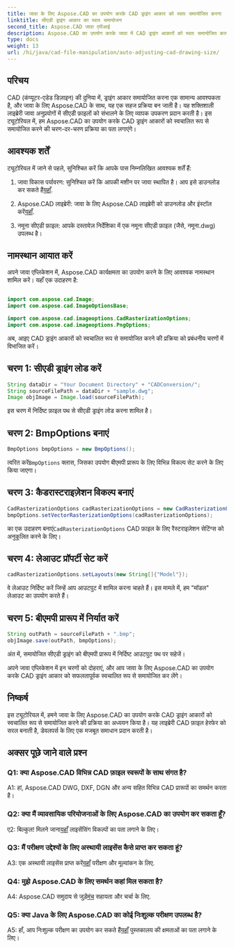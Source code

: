 ```yaml
---
title: जावा के लिए Aspose.CAD का उपयोग करके CAD ड्राइंग आकार को स्वतः समायोजित करना
linktitle: सीएडी ड्राइंग आकार का स्वतः समायोजन
second_title: Aspose.CAD जावा एपीआई
description: Aspose.CAD का उपयोग करके जावा में CAD ड्राइंग आकारों को स्वतः समायोजित करने की निर्बाध प्रक्रिया का अन्वेषण करें। कुशल सीएडी फ़ाइल हेरफेर के लिए हमारी चरण-दर-चरण मार्गदर्शिका का पालन करें।
type: docs
weight: 13
url: /hi/java/cad-file-manipulation/auto-adjusting-cad-drawing-size/
---
```

## परिचय

CAD (कंप्यूटर-एडेड डिज़ाइन) की दुनिया में, ड्राइंग आकार समायोजित करना एक सामान्य आवश्यकता है, और जावा के लिए Aspose.CAD के साथ, यह एक सहज प्रक्रिया बन जाती है। यह शक्तिशाली लाइब्रेरी जावा अनुप्रयोगों में सीएडी फ़ाइलों को संभालने के लिए व्यापक उपकरण प्रदान करती है। इस ट्यूटोरियल में, हम Aspose.CAD का उपयोग करके CAD ड्राइंग आकारों को स्वचालित रूप से समायोजित करने की चरण-दर-चरण प्रक्रिया का पता लगाएंगे।

## आवश्यक शर्तें

ट्यूटोरियल में जाने से पहले, सुनिश्चित करें कि आपके पास निम्नलिखित आवश्यक शर्तें हैं:

1.  जावा विकास पर्यावरण: सुनिश्चित करें कि आपकी मशीन पर जावा स्थापित है। आप इसे डाउनलोड कर सकते हैं[यहाँ](https://www.java.com/en/download/).

2.  Aspose.CAD लाइब्रेरी: जावा के लिए Aspose.CAD लाइब्रेरी को डाउनलोड और इंस्टॉल करें[यहाँ](https://releases.aspose.com/cad/java/).

3. नमूना सीएडी फ़ाइल: आपके दस्तावेज़ निर्देशिका में एक नमूना सीएडी फ़ाइल (जैसे, नमूना.dwg) उपलब्ध है।

## नामस्थान आयात करें

अपने जावा एप्लिकेशन में, Aspose.CAD कार्यक्षमता का उपयोग करने के लिए आवश्यक नामस्थान शामिल करें। यहाँ एक उदाहरण है:

```java

import com.aspose.cad.Image;
import com.aspose.cad.ImageOptionsBase;

import com.aspose.cad.imageoptions.CadRasterizationOptions;
import com.aspose.cad.imageoptions.PngOptions;
```

अब, आइए CAD ड्राइंग आकारों को स्वचालित रूप से समायोजित करने की प्रक्रिया को प्रबंधनीय चरणों में विभाजित करें।

## चरण 1: सीएडी ड्राइंग लोड करें

```java
String dataDir = "Your Document Directory" + "CADConversion/";
String sourceFilePath = dataDir + "sample.dwg";
Image objImage = Image.load(sourceFilePath);
```

इस चरण में निर्दिष्ट फ़ाइल पथ से सीएडी ड्राइंग लोड करना शामिल है।

## चरण 2: BmpOptions बनाएं

```java
BmpOptions bmpOptions = new BmpOptions();
```

 त्वरित करें`BmpOptions` क्लास, जिसका उपयोग बीएमपी प्रारूप के लिए विभिन्न विकल्प सेट करने के लिए किया जाएगा।

## चरण 3: कैडरास्टराइज़ेशन विकल्प बनाएं

```java
CadRasterizationOptions cadRasterizationOptions = new CadRasterizationOptions();
bmpOptions.setVectorRasterizationOptions(cadRasterizationOptions);
```

 का एक उदाहरण बनाएं`CadRasterizationOptions` CAD फ़ाइल के लिए रैस्टराइज़ेशन सेटिंग्स को अनुकूलित करने के लिए।

## चरण 4: लेआउट प्रॉपर्टी सेट करें

```java
cadRasterizationOptions.setLayouts(new String[]{"Model"});
```

वे लेआउट निर्दिष्ट करें जिन्हें आप आउटपुट में शामिल करना चाहते हैं। इस मामले में, हम "मॉडल" लेआउट का उपयोग करते हैं।

## चरण 5: बीएमपी प्रारूप में निर्यात करें

```java
String outPath = sourceFilePath + ".bmp";
objImage.save(outPath, bmpOptions);
```

अंत में, समायोजित सीएडी ड्राइंग को बीएमपी प्रारूप में निर्दिष्ट आउटपुट पथ पर सहेजें।

अपने जावा एप्लिकेशन में इन चरणों को दोहराएं, और आप जावा के लिए Aspose.CAD का उपयोग करके CAD ड्राइंग आकार को सफलतापूर्वक स्वचालित रूप से समायोजित कर लेंगे।

## निष्कर्ष

इस ट्यूटोरियल में, हमने जावा के लिए Aspose.CAD का उपयोग करके CAD ड्राइंग आकारों को स्वचालित रूप से समायोजित करने की प्रक्रिया का अध्ययन किया है। यह लाइब्रेरी CAD फ़ाइल हेरफेर को सरल बनाती है, डेवलपर्स के लिए एक मजबूत समाधान प्रदान करती है।

## अक्सर पूछे जाने वाले प्रश्न

### Q1: क्या Aspose.CAD विभिन्न CAD फ़ाइल स्वरूपों के साथ संगत है?

A1: हां, Aspose.CAD DWG, DXF, DGN और अन्य सहित विभिन्न CAD प्रारूपों का समर्थन करता है।

### Q2: क्या मैं व्यावसायिक परियोजनाओं के लिए Aspose.CAD का उपयोग कर सकता हूँ?

 ए2: बिल्कुल! मिलने जाना[यहाँ](https://purchase.aspose.com/buy) लाइसेंसिंग विकल्पों का पता लगाने के लिए।

### Q3: मैं परीक्षण उद्देश्यों के लिए अस्थायी लाइसेंस कैसे प्राप्त कर सकता हूं?

 A3: एक अस्थायी लाइसेंस प्राप्त करें[यहाँ](https://purchase.aspose.com/temporary-license/) परीक्षण और मूल्यांकन के लिए.

### Q4: मुझे Aspose.CAD के लिए समर्थन कहां मिल सकता है?

 A4: Aspose.CAD समुदाय से जुड़ें[मंच](https://forum.aspose.com/c/cad/19) सहायता और चर्चा के लिए.

### Q5: क्या Java के लिए Aspose.CAD का कोई निःशुल्क परीक्षण उपलब्ध है?

 A5: हाँ, आप निःशुल्क परीक्षण का उपयोग कर सकते हैं[यहाँ](https://releases.aspose.com/) पुस्तकालय की क्षमताओं का पता लगाने के लिए।